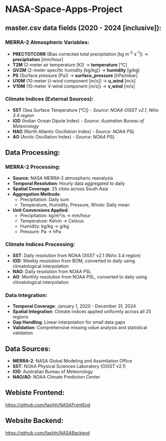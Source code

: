 # NASA-Space-Apps-Project

## master.csv data fields (2020 - 2024 [inclusive]):

### **MERRA-2 Atmospheric Variables:**
- **PRECTOTCORR** (Bias corrected total precipitation [kg m<sup>-2</sup> s<sup>-1</sup>]) → **precipitation** [mm/hour]
- **T2M** (2-meter air temperature [K]) → **temperature** [°C]
- **QV2M** (2-meter specific humidity [kg/kg]) → **humidity** [g/kg]
- **PS** (Surface pressure [Pa]) → **surface_pressure** [hPa/mbar]
- **U10M** (10-meter U-wind component [m/s]) → **u_wind** [m/s]
- **V10M** (10-meter V-wind component [m/s]) → **v_wind** [m/s]

### **Climate Indices (External Sources):**
- **SST** (Sea Surface Temperature [°C]) - *Source: NOAA OISST v2.1, Niño 3.4 region*
- **IOD** (Indian Ocean Dipole Index) - *Source: Australian Bureau of Meteorology*
- **NAO** (North Atlantic Oscillation Index) - *Source: NOAA PSL*
- **AO** (Arctic Oscillation Index) - *Source: NOAA PSL*

## Data Processing:

### **MERRA-2 Processing:**
- **Source**: NASA MERRA-2 atmospheric reanalysis
- **Temporal Resolution**: Hourly data aggregated to daily
- **Spatial Coverage**: 25 cities across South Asia
- **Aggregation Methods**:
  - Precipitation: Daily sum
  - Temperature, Humidity, Pressure, Winds: Daily mean
- **Unit Conversions Applied**:
  - Precipitation: kg/m²/s → mm/hour
  - Temperature: Kelvin → Celsius  
  - Humidity: kg/kg → g/kg
  - Pressure: Pa → hPa

### **Climate Indices Processing:**
- **SST**: Daily resolution from NOAA OISST v2.1 (Niño 3.4 region)
- **IOD**: Weekly resolution from BOM, converted to daily using climatological interpolation
- **NAO**: Daily resolution from NOAA PSL
- **AO**: Monthly resolution from NOAA PSL, converted to daily using climatological interpolation

### **Data Integration:**
- **Temporal Coverage**: January 1, 2020 - December 31, 2024
- **Spatial Integration**: Climate indices applied uniformly across all 25 regions
- **Gap Handling**: Linear interpolation for small data gaps
- **Validation**: Comprehensive missing value analysis and statistical validation

## Data Sources:
- **MERRA-2**: NASA Global Modeling and Assimilation Office
- **SST**: NOAA Physical Sciences Laboratory (OISST v2.1)
- **IOD**: Australian Bureau of Meteorology  
- **NAO/AO**: NOAA Climate Prediction Center

## Webiste Frontend:
https://github.com/fasihh/NASAFrontEnd

## Website Backend:
https://github.com/fasihh/NASABackend 
